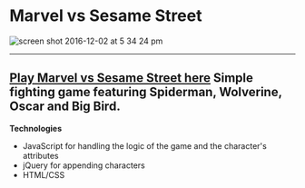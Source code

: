 # Marvel vs Sesame Street

![screen shot 2016-12-02 at 5 34 24 pm](https://cloud.githubusercontent.com/assets/19538076/20855728/ad77f5ac-b8b5-11e6-8f8e-711f12e35899.png)

----------
[Play Marvel vs Sesame Street here](https://marvel-vs-sesame-street.herokuapp.com/)
Simple fighting game featuring Spiderman, Wolverine, Oscar and Big Bird.
----------

**Technologies**

 - JavaScript for handling the logic of the game and the character's attributes
 - jQuery for appending characters
 - HTML/CSS

